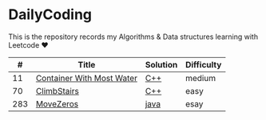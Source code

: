 <!--
 * @Author: AlanGolphi
 * @Date: 2020-07-11 22:25:43
 * @LastEditTime: 2020-07-18 18:07:23
-->

# DailyCoding

This is the repository records my Algorithms &amp; Data structures learning with Leetcode &hearts;

| #   | Title                                                                                 | Solution                                              | Difficulty |
| --- | ------------------------------------------------------------------------------------- | ----------------------------------------------------- | ---------- |
| 11  | [Container With Most Water](https://leetcode.com/problems/container-with-most-water/) | [C++](./sourceFile/Cpp/11_ContainerWithMostWater.cpp) | medium     |
| 70  | [ClimbStairs](https://leetcode.com/problems/climbing-stairs/)                         | [C++](./sourceFile/Cpp/70_ClimbStairs.cpp)            | easy       |
| 283 | [MoveZeros](https://leetcode.com/problems/move-zeroes/)                               | [java](./sourceFile/Java/283_MoveZeros.java)          | esay       |
